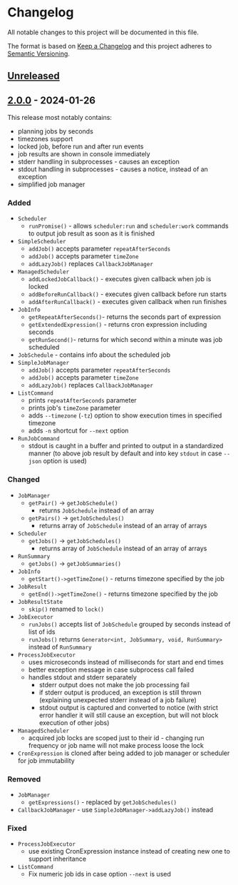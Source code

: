 # Changelog

All notable changes to this project will be documented in this file.

The format is based on [Keep a Changelog](http://keepachangelog.com/en/1.0.0/)
and this project adheres to [Semantic Versioning](http://semver.org/spec/v2.0.0.html).

## [Unreleased](https://github.com/orisai/scheduler/compare/1.0.0...v2.x)

## [2.0.0](https://github.com/orisai/scheduler/compare/1.0.0...2.0.0) - 2024-01-26

This release most notably contains:

- planning jobs by seconds
- timezones support
- locked job, before run and after run events
- job results are shown in console immediately
- stderr handling in subprocesses - causes an exception
- stdout handling in subprocesses - causes a notice, instead of an exception
- simplified job manager

### Added

- `Scheduler`
	- `runPromise()` - allows `scheduler:run` and `scheduler:work` commands to output job result as soon as it is
	  finished
- `SimpleScheduler`
	- `addJob()` accepts parameter `repeatAfterSeconds`
	- `addJob()` accepts parameter `timeZone`
	- `addLazyJob()` replaces `CallbackJobManager`
- `ManagedScheduler`
	- `addLockedJobCallback()` - executes given callback when job is locked
	- `addBeforeRunCallback()` - executes given callback before run starts
	- `addAfterRunCallback()` - executes given callback when run finishes
- `JobInfo`
	- `getRepeatAfterSeconds()`- returns the seconds part of expression
	- `getExtendedExpression()` - returns cron expression including seconds
	- `getRunSecond()`- returns for which second within a minute was job scheduled
- `JobSchedule` - contains info about the scheduled job
- `SimpleJobManager`
	- `addJob()` accepts parameter `repeatAfterSeconds`
	- `addJob()` accepts parameter `timeZone`
	- `addLazyJob()` replaces `CallbackJobManager`
- `ListCommand`
	- prints `repeatAfterSeconds` parameter
	- prints job's `timeZone` parameter
	- adds `--timezone` (`-tz`) option to show execution times in specified timezone
	- adds `-n` shortcut for `--next` option
- `RunJobCommand`
	- stdout is caught in a buffer and printed to output in a standardized manner (to above job result by default and
	  into key `stdout` in case `--json` option is used)

### Changed

- `JobManager`
	- `getPair()` -> `getJobSchedule()`
		- returns `JobSchedule` instead of an array
	- `getPairs()` -> `getJobSchedules()`
		- returns array of `JobSchedule` instead of an array of arrays
- `Scheduler`
	- `getJobs()` -> `getJobSchedules()`
		- returns array of `JobSchedule` instead of an array of arrays
- `RunSummary`
	- `getJobs()` -> `getJobSummaries()`
- `JobInfo`
	- `getStart()->getTimeZone()` - returns timezone specified by the job
- `JobResult`
	- `getEnd()->getTimeZone()` - returns timezone specified by the job
- `JobResultState`
	- `skip()` renamed to `lock()`
- `JobExecutor`
	- `runJobs()` accepts list of `JobSchedule` grouped by seconds instead of list of ids
	- `runJobs()` returns `Generator<int, JobSummary, void, RunSummary>` instead of `RunSummary`
- `ProcessJobExecutor`
	- uses microseconds instead of milliseconds for start and end times
	- better exception message in case subprocess call failed
	- handles stdout and stderr separately
		- stderr output does not make the job processing fail
		- if stderr output is produced, an exception is still thrown (explaining unexpected stderr instead of a job
		  failure)
		- stdout output is captured and converted to notice (with strict error handler it will still cause an exception,
		  but will not block execution of other jobs)
- `ManagedScheduler`
	- acquired job locks are scoped just to their id - changing run frequency or job name will not make process loose
	  the lock
- `CronExpression` is cloned after being added to job manager or scheduler for job immutability

### Removed

- `JobManager`
	- `getExpressions()` - replaced by `getJobSchedules()`
- `CallbackJobManager` - use `SimpleJobManager->addLazyJob()` instead

### Fixed

- `ProcessJobExecutor`
	- use existing CronExpression instance instead of creating new one to support inheritance
- `ListCommand`
	- Fix numeric job ids in case option `--next` is used
